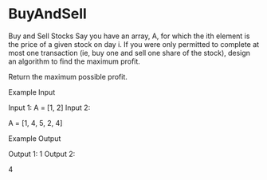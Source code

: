 # BuyAndSell
Buy and Sell Stocks
Say you have an array, A, for which the ith element is the price of a given stock on day i.
If you were only permitted to complete at most one transaction (ie, buy one and sell one share of the stock), design an algorithm to find the maximum profit.

Return the maximum possible profit.


Example Input

Input 1:
A = [1, 2]
Input 2:

A = [1, 4, 5, 2, 4]


Example Output

Output 1:
1
Output 2:

4
